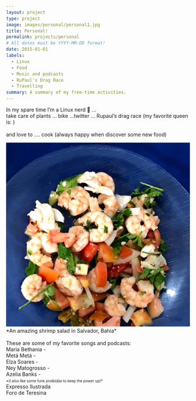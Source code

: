 ```yaml
---
layout: project
type: project
image: images/personal/personal1.jpg
title: Personal!
permalink: projects/personal
# All dates must be YYYY-MM-DD format!
date: 2015-01-01
labels:
  - Linux
  - Food
  - Music and podcasts
  - RuPaul's Drag Race
  - Travelling
summary: A summary of my free-time activities.
---
```



In my spare time I’m a Linux nerd 🐧 … 
<br/>
take care of plants … bike …twitter ... Rupaul’s drag race (my favorite queen is:   )
<br/>
<br/>
and love to …. cook (always happy when discover some new food)

<img class="ui medium centered rounded image" src="../images/personal/IMG_0780.jpg">
*An amazing shrimp salad in Salvador, Bahia*

<br/>
<br/>
These are some of my favorite songs and podcasts:<br/>
Maria Bethania - <br/>
Metá Metá - <br/>
Elza Soares - <br/>
Ney Matogrosso - <br/>
Azelia Banks - <br/>
<font size="0.6">*(I also like some funk proibidão to keep the power up)*</font>
<br/>
Expresso Ilustrada<br/>
Foro de Teresina<br/>

<br/><br/><br/><br/>
